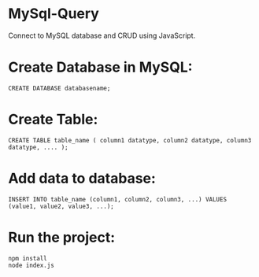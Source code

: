 # MySql-Query
Connect to MySQL database and CRUD using JavaScript.

# Create Database in MySQL: <br>
`CREATE DATABASE databasename;`<br>

# Create Table:
`CREATE TABLE table_name (
    column1 datatype,
    column2 datatype,
    column3 datatype,
   ....
);`

# Add data to database:
`INSERT INTO table_name (column1, column2, column3, ...)
VALUES (value1, value2, value3, ...);`

# Run the project:
```
npm install
node index.js
```

